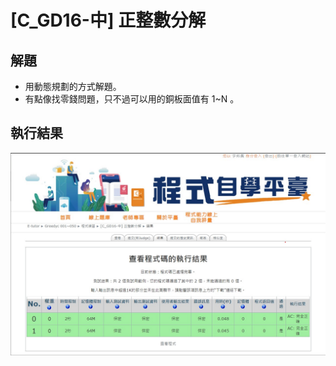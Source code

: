 # **[C_GD16-中] 正整數分解**

## 解題
- 用動態規劃的方式解題。
- 有點像找零錢問題，只不過可以用的銅板面值有 1~N 。

## 執行結果
![](/Greedy/result/C_GD16_result.jpg)